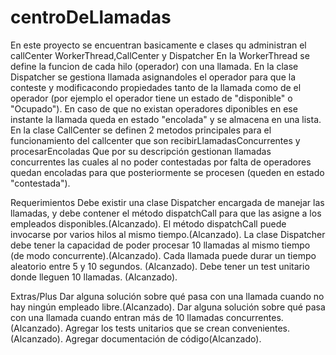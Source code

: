 # centroDeLlamadas
En este proyecto se encuentran basicamente e clases qu administran el callCenter WorkerThread,CallCenter y Dispatcher
En la WorkerThread se define la funcion de cada hilo (operador) con una llamada.
En la clase Dispatcher se gestiona llamada asignandoles el operador para que la conteste y modificacondo propiedades tanto de
la llamada como de el operador (por ejemplo el operador tiene un estado de "disponible" o "Ocupado"). En caso de que no 
existan operadores diponibles en ese instante la llamada queda en estado "encolada" y se almacena en una lista.
En la clase CallCenter se definen 2 metodos principales para el funcionamiento del callcenter que son recibirLlamadasConcurrentes
y procesarEncoladas
Que por su descripción gestionan llamadas concurrentes las cuales al no poder contestadas por falta de operadores quedan encoladas
para que posteriormente se procesen (queden en estado "contestada").


Requerimientos
Debe existir una clase Dispatcher encargada de manejar las llamadas, y debe contener el método dispatchCall para que las
asigne a los empleados disponibles.(Alcanzado). 
El método dispatchCall puede invocarse por varios hilos al mismo tiempo.(Alcanzado). 
La clase Dispatcher debe tener la capacidad de poder procesar 10 llamadas al mismo tiempo (de modo concurrente).(Alcanzado). 
Cada llamada puede durar un tiempo aleatorio entre 5 y 10 segundos. (Alcanzado). 
Debe tener un test unitario donde lleguen 10 llamadas. (Alcanzado). 

Extras/Plus
Dar alguna solución sobre qué pasa con una llamada cuando no hay ningún empleado libre.(Alcanzado). 
Dar alguna solución sobre qué pasa con una llamada cuando entran más de 10 llamadas concurrentes.(Alcanzado). 
Agregar los tests unitarios que se crean convenientes.(Alcanzado). 
Agregar documentación de código(Alcanzado).
